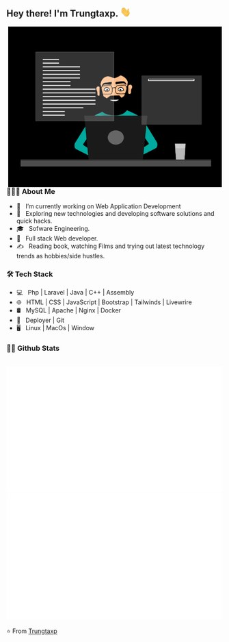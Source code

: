 <h2> Hey there! I'm Trungtaxp. <img src="https://github.com/trungtaxp/Trungtaxp/blob/master/Hi.gif" width="25"></h2>
<img align="right" alt="GIF" src="https://github.com/trungtaxp/Trungtaxp/blob/master/0_JFgm1wgpsbs9FKJn.gif" width="500"/>

<h3> 👨🏻‍💻 About Me </h3>

- 🔭 &nbsp; I’m currently working on Web Application Development
- 🤔 &nbsp; Exploring new technologies and developing software solutions and quick hacks.
- 🎓 &nbsp; Sofware Engineering.
- 💼 &nbsp; Full stack Web developer.
- ✍️ &nbsp; Reading book, watching Films and trying out latest technology trends as hobbies/side hustles.

<h3>🛠 Tech Stack</h3>

- 💻 &nbsp; Php | Laravel | Java | C++ | Assembly
- 🌐 &nbsp; HTML | CSS | JavaScript | Bootstrap | Tailwinds | Livewrire
- 🛢 &nbsp; MySQL | Apache | Nginx | Docker
- 🔧 &nbsp; Deployer | Git
- 🖥 &nbsp; Linux | MacOs | Window

<h3>👨‍💻 Github Stats</h3>
</br>
<a href="https://github.com/trungtaxp/github-stats">
<img src="https://github.com/trungtaxp/github-stats/blob/master/generated/overview.svg#gh-dark-mode-only" alt="Trung Ta's overview Github Stats"/>
<img src="https://github.com/trungtaxp/github-stats/blob/master/generated/languages.svg#gh-dark-mode-only" alt="Trung Ta's languages Github Stats"/>
</a>
</br>

⭐️ From <a target="_blank" href="https://github.com/trungtaxp">Trungtaxp</a>
